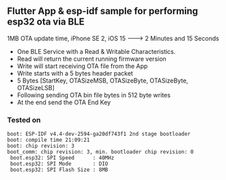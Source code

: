 ## Flutter App & esp-idf sample for performing esp32 ota via BLE


1MB OTA update time, iPhone SE 2, iOS 15 ---> 2 Minutes and 15 Seconds

- One BLE Service with a Read & Writable Characteristics.
- Read will return the current running firmware version
- Write will start receiving OTA file from the App
- Write starts with a 5 bytes header packet
- 5 Bytes [StartKey, OTASizeMSB, OTASizeByte, OTASizeByte, OTASizeLSB]
- Following sending OTA bin file bytes in 512 byte writes
- At the end send the OTA End Key


### Tested on
```
boot: ESP-IDF v4.4-dev-2594-ga20df743f1 2nd stage bootloader
boot: compile time 21:09:21  
boot: chip revision: 3  
boot_comm: chip revision: 3, min. bootloader chip revision: 0  
 boot.esp32: SPI Speed      : 40MHz  
 boot.esp32: SPI Mode       : DIO  
 boot.esp32: SPI Flash Size : 8MB  
 

